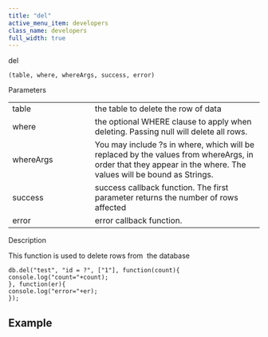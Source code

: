 ```yaml
---
title: "del"
active_menu_item: developers
class_name: developers
full_width: true
---
```



del

    (table, where, whereArgs, success, error)
   

Parameters

<table>
<tr>
<td width="193">
table

</td>
<td width="17">

</td>
<td width="670">
the table to delete the row of data

</td>
</tr>
<tr>
<td width="193">
where

</td>
<td width="17">

</td>
<td width="670">
the optional WHERE clause to apply when deleting. Passing null will delete all rows.

</td>
</tr>
<tr>
<td width="193">
whereArgs

</td>
<td width="17">

</td>
<td width="670">
You may include ?s in where, which will be replaced by the values from whereArgs, in order that they appear in the where. The values will be bound as Strings.

</td>
</tr>
<tr>
<td width="193">
success

</td>
<td width="17">

</td>
<td width="670">
success callback function. The first parameter returns the number of rows affected

</td>
</tr>
<tr>
<td width="193">
error

</td>
<td width="17">

</td>
<td width="670">
error callback function.

</td>
</tr>
</table>

Description

This function is used to delete rows from  the database

    db.del("test", "id = ?", ["1"], function(count){
    console.log("count="+count);
    }, function(er){
    console.log("error="+er);
    });
   

## Example

